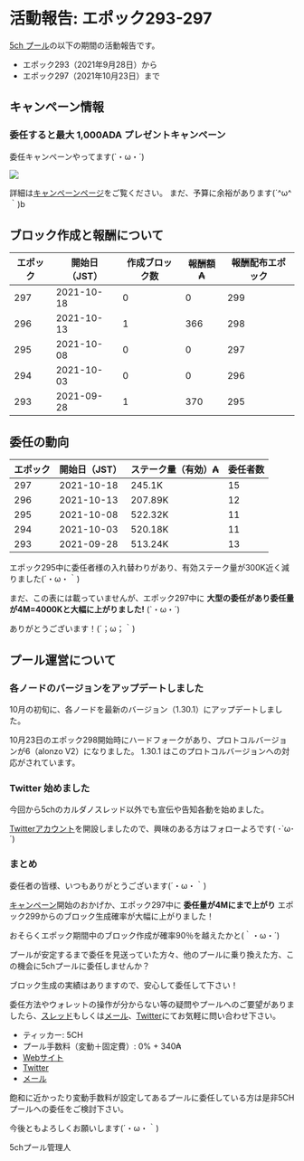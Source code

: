 # 活動報告: エポック293-297

[5ch プール](https://www.5chpool.net/)の以下の期間の活動報告です。

 - エポック293（2021年9月28日）から
 - エポック297（2021年10月23日）まで

## キャンペーン情報

### 委任すると最大 1,000ADA プレゼントキャンペーン

委任キャンペーンやってます(`・ω・´)

[![](https://i.imgur.com/kcwiv92.png)](https://www.5chpool.net/2021-01-1000ada)

詳細は[キャンペーンページ](https://www.5chpool.net/2021-01-1000ada)をご覧ください。
まだ、予算に余裕があります(´^ω^｀)b

## ブロック作成と報酬について

| エポック | 開始日（JST） | 作成ブロック数 | 報酬額 ₳ | 報酬配布エポック |
|----------|---------------|----------------|----------|------------------|
| 297      | 2021-10-18    | 0              | 0        | 299              |
| 296      | 2021-10-13    | 1              | 366      | 298              |
| 295      | 2021-10-08    | 0              | 0        | 297              |
| 294      | 2021-10-03    | 0              | 0        | 296              |
| 293      | 2021-09-28    | 1              | 370      | 295              |

## 委任の動向

| エポック | 開始日（JST） | ステーク量（有効）₳ | 委任者数 |
|----------|---------------|---------------------|----------|
| 297      | 2021-10-18    | 245.1K              | 15       |
| 296      | 2021-10-13    | 207.89K             | 12       |
| 295      | 2021-10-08    | 522.32K             | 11       |
| 294      | 2021-10-03    | 520.18K             | 11       |
| 293      | 2021-09-28    | 513.24K             | 13       |

エポック295中に委任者様の入れ替わりがあり、有効ステーク量が300K近く減りました(´・ω・｀)

まだ、この表には載っていませんが、エポック297中に **大型の委任があり委任量が4M=4000Kと大幅に上がりました!** (`・ω・´)

ありがとうございます！(´；ω；｀)

## プール運営について

### 各ノードのバージョンをアップデートしました

10月の初旬に、各ノードを最新のバージョン（1.30.1）にアップデートしました。

10月23日のエポック298開始時にハードフォークがあり、プロトコルバージョンが6（alonzo V2）になりました。
1.30.1 はこのプロトコルバージョンへの対応がされています。

### Twitter 始めました

今回から5chのカルダノスレッド以外でも宣伝や告知各動を始めました。

[Twitterアカウント](https://twitter.com/5chPool)を開設しましたので、興味のある方はフォローよろです( ･`ω･´)

### まとめ

委任者の皆様、いつもありがとうございます(´・ω・｀)

[キャンペーン](https://5ch-pool.github.io/activity-report/2021/10/24/epoch293-297.html)開始のおかげか、エポック297中に **委任量が4Mにまで上がり** エポック299からのブロック生成確率が大幅に上がりました！

おそらくエポック期間中のブロック作成が確率90％を越えたかと(｀・ω・´)

プールが安定するまで委任を見送っていた方々、他のプールに乗り換えた方、この機会に5chプールに委任しませんか？

ブロック生成の実績はありますので、安心して委任して下さい！

委任方法やウォレットの操作が分からない等の疑問やプールへのご要望がありましたら、[スレッド](https://refind2ch.org/search?q=%E3%82%AB%E3%83%AB%E3%83%80%E3%83%8E)もしくは[メール](mailto:5chstakepool@gmail.com)、[Twitter](https://twitter.com/5chPool)にてお気軽に問い合わせ下さい。

- ティッカー: 5CH
- プール手数料（変動＋固定費）: 0% + 340₳
- [Webサイト](https://www.5chpool.net/)
- [Twitter](https://twitter.com/5chPool)
- [メール](mailto:5chstakepool@gmail.com)

飽和に近かったり変動手数料が設定してあるプールに委任している方は是非5CHプールへの委任をご検討下さい。

今後ともよろしくお願いします(´・ω・｀)

5chプール管理人
